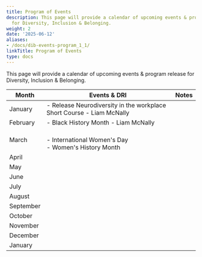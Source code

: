 ```yaml
---
title: Program of Events
description: This page will provide a calendar of upcoming events & program release
  for Diversity, Inclusion & Belonging.
weight: 2
date: '2025-06-12'
aliases:
- /docs/dib-events-program_1_1/
linkTitle: Program of Events
type: docs
---
```


This page will provide a calendar of upcoming events & program release for Diversity, Inclusion & Belonging.

| Month | Events & DRI | Notes |
|---    |---           |---    |
| January | - Release Neurodiversity in the workplace Short Course - Liam McNally   |   |
| February |- Black History Month - Liam McNally |   |
| March | <br>- International Women's Day<br>- Women's History Month |   |
| April |   |   |
| May |   |   |
| June |   |   |
| July |   |   |
| August |   |   |
| September |   |   |
| October |   |   |
| November |   |   |
| December |   |   |
| January |   |   |

